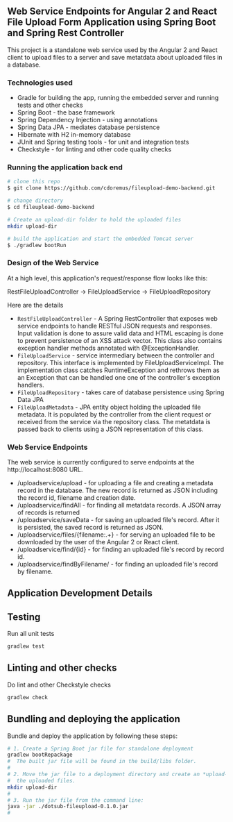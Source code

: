 ## Web Service Endpoints for Angular 2 and React File Upload Form Application using Spring Boot and Spring Rest Controller


This project is a standalone web service used by the Angular 2 and React client to upload files to a server and save metatdata about uploaded files in a database. 

### Technologies used
- Gradle for building the app, running the embedded server and running tests and other checks
- Spring Boot - the base framework
- Spring Dependency Injection - using annotations
- Spring Data JPA - mediates database persistence
- Hibernate with H2 in-memory database
- JUnit and Spring testing tools - for unit and integration tests
- Checkstyle - for linting and other code quality checks

### Running the application back end

```bash
# clone this repo
$ git clone https://github.com/cdoremus/fileupload-demo-backend.git

# change directory
$ cd fileupload-demo-backend

# Create an upload-dir folder to hold the uploaded files
mkdir upload-dir

# build the application and start the embedded Tomcat server
$ ./gradlew bootRun

```

### Design of the Web Service
At a high level, this application's request/response flow looks like this:

RestFileUploadController -> FileUploadService -> FileUploadRepository

Here are the details
- `RestFileUploadController` - A Spring RestController that exposes web service endpoints to handle RESTful JSON requests and responses. Input validation is done to assure valid data and HTML escaping is done to prevent persistence of an XSS attack vector. This class also contains exception handler methods annotated with @ExceptionHandler. 
- `FileUploadService` - service intermediary between the controller and repository. This interface is implemented by FileUploadServiceImpl. The implementation class catches RuntimeException and rethrows them as an Exception that can be handled one one of the controller's exception handlers.
- `FileUploadRepository` - takes care of database persistence using Spring Data JPA
- `FileUploadMetadata` - JPA entity object holding the uploaded file metadata. It is populated by the controller from the client request or received from the service via the repository class. The metatdata is passed back to clients using a JSON representation of this class.

### Web Service Endpoints
The web service is currently configured to serve endpoints at the http://localhost:8080 URL.
 * /uploadservice/upload - for uploading a file and creating a metadata record in the database. The new record is returned as JSON including the record id, filename and creation date.
 * /uploadservice/findAll - for finding all metatdata records. A JSON array of records is returned
* /uploadservice/saveData - for saving an uploaded file's record. After it is persisted, the saved record is returned as JSON.
 * /uploadservice/files/{filename:.+} - for serving an uploaded file to be downloaded by the user of the Angular 2 or React client.
 * /uploadservice/find/{id} - for finding an uploaded file's record by record id.
 * /uploadservice/findByFilename/ - for finding an uploaded file's record by filename.

## Application Development Details

## Testing
Run all unit tests

```bash
gradlew test
```


## Linting and other checks

Do lint and other Checkstyle checks 
```bash
gradlew check
```

## Bundling and deploying the application
Bundle and deploy the application by following these steps:

```bash
# 1. Create a Spring Boot jar file for standalone deployment
gradlew bootRepackage
#  The built jar file will be found in the build/libs folder.
#
# 2. Move the jar file to a deployment directory and create an *upload-dir* folder to hold 
#  the uploaded files.
mkdir upload-dir
#
# 3. Run the jar file from the command line:
java -jar ./dotsub-fileupload-0.1.0.jar 
#
```

